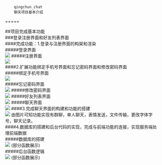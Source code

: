         qingchun_chat
        聊天项目基本介绍
=====

##项目完成基本功能<br>
###登录注册界面和好友列表界面<br>
####完成功能：1.登录与注册界面的构架和渲染<br>
#####登录界面<br>
![](https://github.com/LittleFishUP/qingchun_chat/raw/master/readmeimgs/1.png)
#####注册界面<br>
![](https://github.com/LittleFishUP/qingchun_chat/raw/master/readmeimgs/2.png)			 
####2.扩展功能绑定手机号界面和忘记密码界面和修改密码界面<br>
#####绑定手机号界面<br>
![](https://github.com/LittleFishUP/qingchun_chat/raw/master/readmeimgs/3.png)		 
#####忘记密码界面<br>
![](https://github.com/LittleFishUP/qingchun_chat/raw/master/readmeimgs/4.png)
#####修改密码界面<br>
![](https://github.com/LittleFishUP/qingchun_chat/raw/master/readmeimgs/5.png)
#####好友列表界面<br>
![](https://github.com/LittleFishUP/qingchun_chat/raw/master/readmeimgs/6.png)
#####聊天界面<br>
![](https://github.com/LittleFishUP/qingchun_chat/raw/master/readmeimgs/7.png)
####3.完成聊天界面的构建和功能的搭建<br>
![](https://github.com/LittleFishUP/qingchun_chat/raw/master/readmeimgs/7.png)
        由图片可知功能实现有群聊，单人聊天，表情发送，文件传输，更改字体字号，聊天记录。<br>
####4.数据库的搭建和后台代码的实现，完成与前端功能的连接，实现服务端处理前端数据<br>
#####数据库的搭建<br>
![](https://github.com/LittleFishUP/qingchun_chat/raw/master/readmeimgs/8.png)
(部分函数展示)<br>
#####后台函数逻辑<br>
![](https://github.com/LittleFishUP/qingchun_chat/raw/master/readmeimgs/9.png)
(部分函数展示)<br>